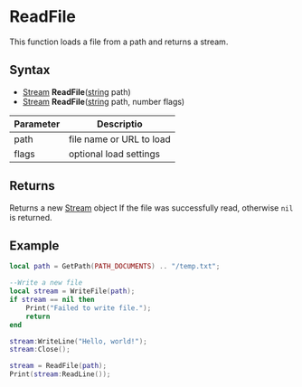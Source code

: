 # ReadFile

This function loads a file from a path and returns a stream.

## Syntax

- [Stream](Stream.md) **ReadFile**([string](https://www.lua.org/manual/5.4/manual.html#6.4) path)
- [Stream](Stream.md) **ReadFile**([string](https://www.lua.org/manual/5.4/manual.html#6.4) path, number flags)

| Parameter | Descriptio   |
|--|--|
| path | file name or URL to load |
| flags | optional load settings |

## Returns

Returns a new [Stream](Stream.md) object If the file was successfully read, otherwise `nil` is returned.

## Example

```lua
local path = GetPath(PATH_DOCUMENTS) .. "/temp.txt";

--Write a new file
local stream = WriteFile(path);
if stream == nil then
    Print("Failed to write file.");
    return
end

stream:WriteLine("Hello, world!");
stream:Close();

stream = ReadFile(path);
Print(stream:ReadLine());
```
